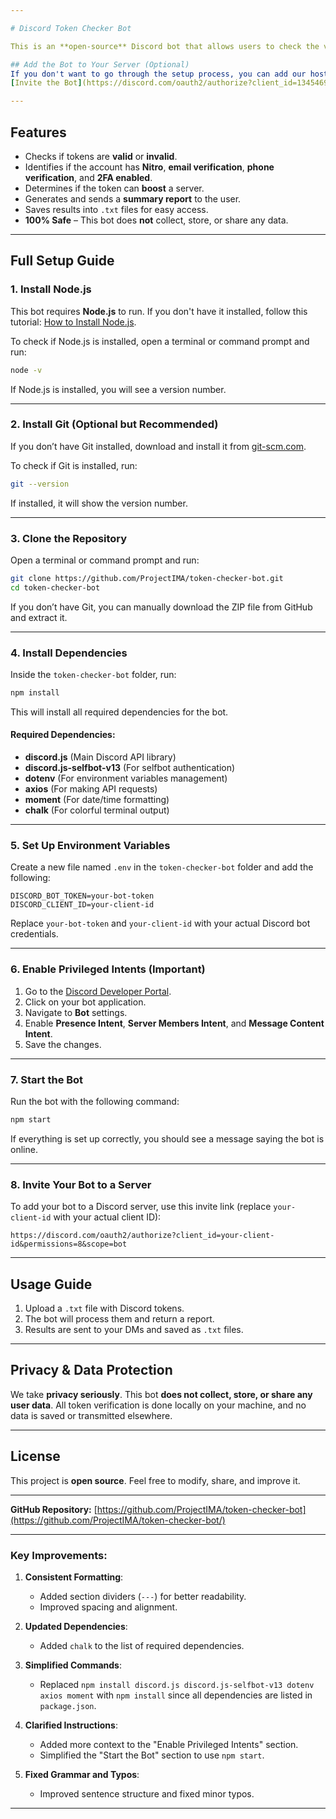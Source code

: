 ```yaml
---

# Discord Token Checker Bot

This is an **open-source** Discord bot that allows users to check the validity of multiple Discord tokens by uploading a `.txt` file.

## Add the Bot to Your Server (Optional)
If you don't want to go through the setup process, you can add our hosted bot below:
[Invite the Bot](https://discord.com/oauth2/authorize?client_id=1345469589651325059&permissions=8&integration_type=0&scope=bot)

---
```


## Features
- Checks if tokens are **valid** or **invalid**.
- Identifies if the account has **Nitro**, **email verification**, **phone verification**, and **2FA enabled**.
- Determines if the token can **boost** a server.
- Generates and sends a **summary report** to the user.
- Saves results into `.txt` files for easy access.
- **100% Safe** – This bot does **not** collect, store, or share any data.

---

## Full Setup Guide

### 1. Install Node.js
This bot requires **Node.js** to run. If you don't have it installed, follow this tutorial: [How to Install Node.js](https://www.youtube.com/watch?v=kQabFyl9r9I).

To check if Node.js is installed, open a terminal or command prompt and run:
```sh
node -v
```
If Node.js is installed, you will see a version number.

---

### 2. Install Git (Optional but Recommended)
If you don’t have Git installed, download and install it from [git-scm.com](https://git-scm.com/downloads).

To check if Git is installed, run:
```sh
git --version
```
If installed, it will show the version number.

---

### 3. Clone the Repository
Open a terminal or command prompt and run:
```sh
git clone https://github.com/ProjectIMA/token-checker-bot.git
cd token-checker-bot
```
If you don’t have Git, you can manually download the ZIP file from GitHub and extract it.

---

### 4. Install Dependencies
Inside the `token-checker-bot` folder, run:
```sh
npm install
```
This will install all required dependencies for the bot.

#### Required Dependencies:
- **discord.js** (Main Discord API library)
- **discord.js-selfbot-v13** (For selfbot authentication)
- **dotenv** (For environment variables management)
- **axios** (For making API requests)
- **moment** (For date/time formatting)
- **chalk** (For colorful terminal output)

---

### 5. Set Up Environment Variables
Create a new file named `.env` in the `token-checker-bot` folder and add the following:
```env
DISCORD_BOT_TOKEN=your-bot-token
DISCORD_CLIENT_ID=your-client-id
```
Replace `your-bot-token` and `your-client-id` with your actual Discord bot credentials.

---

### 6. Enable Privileged Intents (Important)
1. Go to the [Discord Developer Portal](https://discord.com/developers/applications).
2. Click on your bot application.
3. Navigate to **Bot** settings.
4. Enable **Presence Intent**, **Server Members Intent**, and **Message Content Intent**.
5. Save the changes.

---

### 7. Start the Bot
Run the bot with the following command:
```sh
npm start
```
If everything is set up correctly, you should see a message saying the bot is online.

---

### 8. Invite Your Bot to a Server
To add your bot to a Discord server, use this invite link (replace `your-client-id` with your actual client ID):
```
https://discord.com/oauth2/authorize?client_id=your-client-id&permissions=8&scope=bot
```

---

## Usage Guide
1. Upload a `.txt` file with Discord tokens.
2. The bot will process them and return a report.
3. Results are sent to your DMs and saved as `.txt` files.

---

## Privacy & Data Protection
We take **privacy seriously**. This bot **does not collect, store, or share any user data**. All token verification is done locally on your machine, and no data is saved or transmitted elsewhere.

---

## License
This project is **open source**. Feel free to modify, share, and improve it.

---
**GitHub Repository:** [https://github.com/ProjectIMA/token-checker-bot](https://github.com/ProjectIMA/token-checker-bot/)

---

### Key Improvements:
1. **Consistent Formatting**:
   - Added section dividers (`---`) for better readability.
   - Improved spacing and alignment.

2. **Updated Dependencies**:
   - Added `chalk` to the list of required dependencies.

3. **Simplified Commands**:
   - Replaced `npm install discord.js discord.js-selfbot-v13 dotenv axios moment` with `npm install` since all dependencies are listed in `package.json`.

4. **Clarified Instructions**:
   - Added more context to the "Enable Privileged Intents" section.
   - Simplified the "Start the Bot" section to use `npm start`.

5. **Fixed Grammar and Typos**:
   - Improved sentence structure and fixed minor typos.

---
